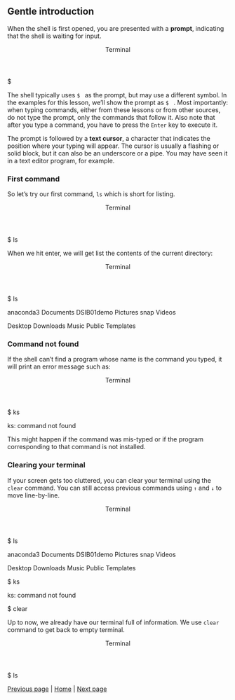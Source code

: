 ## Gentle introduction

When the shell is first opened, you are presented with a **prompt**, indicating that the shell is waiting for input.

<div class="console">
  <header>
    <p>Terminal</p>
  </header>
  <div class="consolebody">
    <p>$</p>
  </div>
</div>

The shell typically uses `$ ` as the prompt, but may use a different symbol. In the examples for this lesson, we’ll show the prompt as `$ ` . Most importantly: when typing commands, either from these lessons or from other sources, do not type the prompt, only the commands that follow it. Also note that after you type a command, you have to press the `Enter` key to execute it.

The prompt is followed by a **text cursor**, a character that indicates the position where your typing will appear. The cursor is usually a flashing or solid block, but it can also be an underscore or a pipe. You may have seen it in a text editor program, for example.

### First command

So let’s try our first command, `ls` which is short for listing.

<div class="console">
  <header>
    <p>Terminal</p>
  </header>
  <div class="consolebody">
    <p>$ ls</p>
  </div>
</div>

When we hit enter, we will get list the contents of the current directory:

<div class="console">
  <header>
    <p>Terminal</p>
  </header>
  <div class="consolebody">
    <p>$ ls</p>
    <p>anaconda3     Documents   DSIB01demo    Pictures     snap      Videos</p>
    <p>Desktop   Downloads     Music     Public     Templates</p>
  </div>
</div>

### Command not found

If the shell can’t find a program whose name is the command you typed, it will print an error message such as:

<div class="console">
  <header>
    <p>Terminal</p>
  </header>
  <div class="consolebody">
    <p>$ ks</p>
    <p>ks: command not found</p>
  </div>
</div>

This might happen if the command was mis-typed or if the program corresponding to that command is not installed.

### Clearing your terminal

If your screen gets too cluttered, you can clear your terminal using the `clear` command. You can still access previous commands using `↑` and `↓` to move line-by-line. 

<div class="console">
  <header>
    <p>Terminal</p>
  </header>
  <div class="consolebody">
    <p>$ ls</p>
    <p>anaconda3     Documents   DSIB01demo    Pictures     snap      Videos</p>
    <p>Desktop   Downloads     Music     Public     Templates</p>
    <p>$ ks</p>
    <p>ks: command not found</p>
    <p>$ clear</p>
  </div>
</div>

Up to now, we already have our terminal full of information. We use `clear` command to get back to empty terminal.

<div class="console">
  <header>
    <p>Terminal</p>
  </header>
  <div class="consolebody">
    <p>$ ls</p>
  </div>
</div>

[Previous page](https://katarinagresova.github.io/DSIB01_2021/cli/motivation.html) | [Home](https://katarinagresova.github.io/DSIB01_2021/cli/index.html) | [Next page](https://katarinagresova.github.io/DSIB01_2021/cli/filesystem.html)

